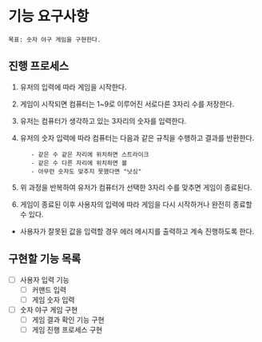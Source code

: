 # 기능 요구사항

`목표: 숫자 야구 게임을 구현한다.`

## 진행 프로세스

1. 유저의 입력에 따라 게임을 시작한다.
2. 게임이 시작되면 컴퓨터는 1~9로 이루어진 서로다른 3자리 수를 저장한다.
3. 유저는 컴퓨터가 생각하고 있는 3자리의 숫자를 입력한다.
4. 유저의 숫자 입력에 따라 컴퓨터는 다음과 같은 규칙을 수행하고 결과를 반환한다.

    ```    
       - 같은 수 같은 자리에 위치하면 스트라이크
       - 같은 수 다른 자리에 위치하면 볼
       - 아무런 숫자도 맞추지 못했다면 "낫싱" 
    ```
5. 위 과정을 반복하여 유저가 컴퓨터가 선택한 3자리 수를 맞추면 게임이 종료된다.
6. 게임이 종료된 이후 사용자의 입력에 따라 게임을 다시 시작하거나 완전히 종료할 수 있다.

- 사용자가 잘못된 값을 입력할 경우 에러 메시지를 출력하고 계속 진행하도록 한다.

## 구현할 기능 목록

- [ ] 사용자 입력 기능
  - [ ] 커맨드 입력
  - [ ] 게임 숫자 입력
- [ ] 숫자 야구 게임 구현
  - [ ] 게임 결과 확인 기능 구현
  - [ ] 게임 진행 프로세스 구현
